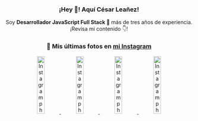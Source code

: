 <div align="center">

<h3>¡Hey 👋! Aquí César Leañez!</h3>

<p>Soy <strong>Desarrollador JavaScript Full Stack 🚀</strong> más de tres años de experiencia.<br />¡Revisa mi contenido 👇!</p>

### 📸 Mis últimas fotos en [mi Instagram](https://instagram.com/cesarsoftware.dev)


<a href='https://instagram.com/p/DNo_bfvu6ig' target='_blank'>
  <img width='20%' src='https://scontent.cdninstagram.com/v/t51.82787-15/535956815_17929139298097059_6575882262154849022_n.jpg?stp=dst-jpg_e15_tt6&_nc_cat=111&ig_cache_key=MzcwNDQ4OTY1OTk1NTEyODQ4MA%3D%3D.3-ccb1-7&ccb=1-7&_nc_sid=58cdad&efg=eyJ2ZW5jb2RlX3RhZyI6InhwaWRzLjcyMHgxMjgwLnNkci5DMyJ9&_nc_ohc=pqTTeQd6t0MQ7kNvwGcoVKi&_nc_oc=Adlb78QeAqd2K-KuiRRP36upfNv140Mc3A1BaiH2LduXqOzgFo6yoituW8G8hASHovc&_nc_ad=z-m&_nc_cid=1478&_nc_zt=23&_nc_ht=scontent.cdninstagram.com&_nc_gid=mM_gut7pF9kVK4gMQ_y4LA&oh=00_AfamQOuKtW2IPPgxqdYOkE3uKFI9vhhBiAAJo1nW3FN6_A&oe=68DBC97B' alt='Instagram photo' />
</a>
<a href='https://instagram.com/p/DKcTQWgxLum' target='_blank'>
  <img width='20%' src='https://instagram.frba4-3.fna.fbcdn.net/v/t51.2885-15/503849034_17919602952097059_4092165478866362923_n.jpg?stp=dst-jpg_e35_tt6&efg=eyJ2ZW5jb2RlX3RhZyI6IkZFRUQuaW1hZ2VfdXJsZ2VuLjE0NDB4MTQ0NS5zZHIuZjc1NzYxLmRlZmF1bHRfaW1hZ2UuYzIifQ&_nc_ht=instagram.frba4-3.fna.fbcdn.net&_nc_cat=103&_nc_oc=Q6cZ2QFCcr9XeDT4v260PS1ea9L25KfgGhIZuowAV8FvstKfAdD7pkALQWLYoWM5D3yK6k8&_nc_ohc=SBeCHgIEWbEQ7kNvwHkOlh5&_nc_gid=mM_gut7pF9kVK4gMQ_y4LA&edm=ACWDqb8BAAAA&ccb=7-5&ig_cache_key=MzY0Njg3NDQ4NDgzMDY4MjAyMg%3D%3D.3-ccb7-5&oh=00_Afau1jKweI0RmCKvSjvGp2Xz8IJZkhwEy8SlGQLAgVmiHQ&oe=68DBB665&_nc_sid=ee9879' alt='Instagram photo' />
</a>
<a href='https://instagram.com/p/DKcTCZnuO-S' target='_blank'>
  <img width='20%' src='https://scontent.cdninstagram.com/v/t51.75761-15/503168549_17919602796097059_3346483577265803486_n.jpg?stp=dst-jpg_e15_tt6&_nc_cat=105&ig_cache_key=MzY0Njg3MzUyNjA5NTkwMDU2Mg%3D%3D.3-ccb1-7&ccb=1-7&_nc_sid=58cdad&efg=eyJ2ZW5jb2RlX3RhZyI6InhwaWRzLjE5MTZ4MTA3OC5zZHIuQzMifQ%3D%3D&_nc_ohc=gczA6xB85e8Q7kNvwE91UaA&_nc_oc=AdkPn1lv4SpiwQY8lOwY2EQ_ZJzVm8EG6IImYWxzZOsJSKzAalikHZhE5nXe4rPvmm8&_nc_ad=z-m&_nc_cid=1478&_nc_zt=23&_nc_ht=scontent.cdninstagram.com&_nc_gid=mM_gut7pF9kVK4gMQ_y4LA&oh=00_AfZaVLSSzPZl03XPb9LaTM9sKalOLMVq_bCdnG9aDyUkmA&oe=68DBBCE3' alt='Instagram photo' />
</a>
<a href='https://instagram.com/p/DIt9Oknp-PZ' target='_blank'>
  <img width='20%' src='https://instagram.frba4-3.fna.fbcdn.net/v/t51.2885-15/491444712_17914409433097059_55076089485466172_n.jpg?stp=dst-jpg_e35_tt6&efg=eyJ2ZW5jb2RlX3RhZyI6IkZFRUQuaW1hZ2VfdXJsZ2VuLjU1MngzNDEuc2RyLmY3NTc2MS5kZWZhdWx0X2ltYWdlLmMyIn0&_nc_ht=instagram.frba4-3.fna.fbcdn.net&_nc_cat=103&_nc_oc=Q6cZ2QFCcr9XeDT4v260PS1ea9L25KfgGhIZuowAV8FvstKfAdD7pkALQWLYoWM5D3yK6k8&_nc_ohc=gTW9zXRPeNYQ7kNvwE-E5Ki&_nc_gid=mM_gut7pF9kVK4gMQ_y4LA&edm=ACWDqb8BAAAA&ccb=7-5&ig_cache_key=MzYxNTgxNTM1ODA3ODI0Nzg5Nw%3D%3D.3-ccb7-5&oh=00_AfZmfo_Ms4sH_32oq4hUvKl2O6gs2A9ZHkC6m4Tk7ZRNrQ&oe=68DBAA6B&_nc_sid=ee9879' alt='Instagram photo' />
</a>

</div>
